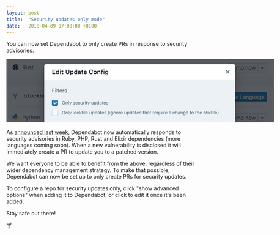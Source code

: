 ```yaml
---
layout: post
title:  "Security updates only mode"
date:   2018-04-09 07:00:00 +0100
---
```


You can now set Dependabot to only create PRs in response to security
advisories.

<p class="image-medium">
  <img src="images/security-updates-only.png" style="max-width: 700px;" alt="Security updates only option" />
</p>

As [announced last week][security-announcement], Dependabot now automatically
responds to security advisories in Ruby, PHP, Rust and Elixir dependencies
(more languages coming soon). When a new vulnerability is disclosed it will
immediately create a PR to update you to a patched version.

We want everyone to be able to benefit from the above, regardless of their wider
dependency management strategy. To make that possible, Dependabot can now be
set up to only create PRs for security updates.

To configure a repo for security updates only, click "show advanced options"
when adding it to Dependabot, or click to edit it once it's been added.

Stay safe out there!

🍸

[security-announcement]: automatically-respond-to-security-advisories
